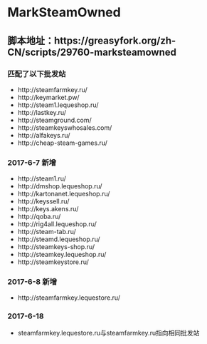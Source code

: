 
<h1>MarkSteamOwned</h1>
<h2>脚本地址：https://greasyfork.org/zh-CN/scripts/29760-marksteamowned</h2>
<h3>匹配了以下批发站</h3>
<ul>
<li>http://steamfarmkey.ru/</li> 
<li>http://keymarket.pw/</li> 
<li>http://steam1.lequeshop.ru/</li> 
<li>http://lastkey.ru/</li> 
<li>http://steamground.com/</li> 
<li>http://steamkeyswhosales.com/</li> 
<li>http://alfakeys.ru/</li> 
<li>http://cheap-steam-games.ru/</li> 
</ul>
<h3>2017-6-7 新增</h3>
<ul>
<li>http://steam1.ru/</li> 
<li>http://dmshop.lequeshop.ru/</li> 
<li>http://kartonanet.lequeshop.ru/</li> 
<li>http://keyssell.ru/</li> 
<li>http://keys.akens.ru/</li> 
<li>http://qoba.ru/</li> 
<li>http://rig4all.lequeshop.ru/</li> 
<li>http://steam-tab.ru/</li> 
<li>http://steamd.lequeshop.ru/</li> 
<li>http://steamkeys-shop.ru/</li> 
<li>http://steamkey.lequeshop.ru/</li> 
<li>http://steamkeystore.ru/</li> 
</ul>
<h3>2017-6-8 新增</h3>
<ul>
<li>http://steamfarmkey.lequestore.ru/</li>
</ul>
<h3>2017-6-18 </h3>
<ul>
<li>steamfarmkey.lequestore.ru与steamfarmkey.ru指向相同批发站</li>
</ul>